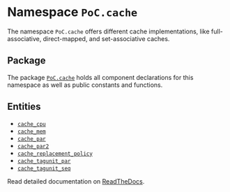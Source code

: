 # Namespace `PoC.cache`

The namespace `PoC.cache` offers different cache implementations, like full-associative, direct-mapped, and set-associative caches.

## Package

The package [`PoC.cache`][cache.pkg] holds all component declarations for this
namespace as well as public constants and functions.


## Entities
 
 - [`cache_cpu`][cache_cpu]
 - [`cache_mem`][cache_mem]
 - [`cache_par`][cache_par]
 - [`cache_par2`][cache_par2]
 - [`cache_replacement_policy`][cache_replacement_policy]
 - [`cache_tagunit_par`][cache_tagunit_par]
 - [`cache_tagunit_seq`][cache_tagunit_seq]
 
Read detailed documentation on [ReadTheDocs](http://poc-library.readthedocs.io/en/latest/PoC/cache/index.html).

[cache.pkg]:				cache.pkg.vhdl

[cache_cpu]:				cache_cpu.vhdl
[cache_mem]:				cache_mem.vhdl
[cache_par]:				cache_par.vhdl
[cache_par2]:				cache_par2.vhdl
[cache_replacement_policy]:				cache_replacement_policy.vhdl
[cache_tagunit_par]:				cache_tagunit_par.vhdl
[cache_tagunit_seq]:				cache_tagunit_seq.vhdl

